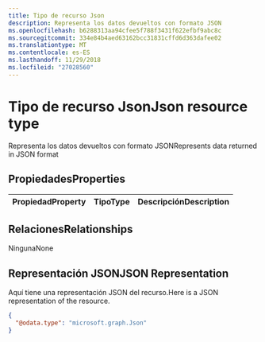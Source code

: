 ```yaml
---
title: Tipo de recurso Json
description: Representa los datos devueltos con formato JSON
ms.openlocfilehash: b6288313aa94cfee5f788f3431f622efbf9abc8c
ms.sourcegitcommit: 334e84b4aed63162bcc31831cffd6d363dafee02
ms.translationtype: MT
ms.contentlocale: es-ES
ms.lasthandoff: 11/29/2018
ms.locfileid: "27028560"
---
```

# <a name="json-resource-type"></a><span data-ttu-id="76846-103">Tipo de recurso Json</span><span class="sxs-lookup"><span data-stu-id="76846-103">Json resource type</span></span>

<span data-ttu-id="76846-104">Representa los datos devueltos con formato JSON</span><span class="sxs-lookup"><span data-stu-id="76846-104">Represents data returned in JSON format</span></span>
## <a name="properties"></a><span data-ttu-id="76846-105">Propiedades</span><span class="sxs-lookup"><span data-stu-id="76846-105">Properties</span></span>
|<span data-ttu-id="76846-106">Propiedad</span><span class="sxs-lookup"><span data-stu-id="76846-106">Property</span></span>|<span data-ttu-id="76846-107">Tipo</span><span class="sxs-lookup"><span data-stu-id="76846-107">Type</span></span>|<span data-ttu-id="76846-108">Descripción</span><span class="sxs-lookup"><span data-stu-id="76846-108">Description</span></span>|
|:---|:---|:---|

## <a name="relationships"></a><span data-ttu-id="76846-109">Relaciones</span><span class="sxs-lookup"><span data-stu-id="76846-109">Relationships</span></span>
<span data-ttu-id="76846-110">Ninguna</span><span class="sxs-lookup"><span data-stu-id="76846-110">None</span></span>
## <a name="json-representation"></a><span data-ttu-id="76846-111">Representación JSON</span><span class="sxs-lookup"><span data-stu-id="76846-111">JSON Representation</span></span>
<span data-ttu-id="76846-112">Aquí tiene una representación JSON del recurso.</span><span class="sxs-lookup"><span data-stu-id="76846-112">Here is a JSON representation of the resource.</span></span>
<!--{
  "blockType": "resource",
  "@odata.type": "microsoft.graph.Json"
}-->
``` json
{
  "@odata.type": "microsoft.graph.Json"
}
```



